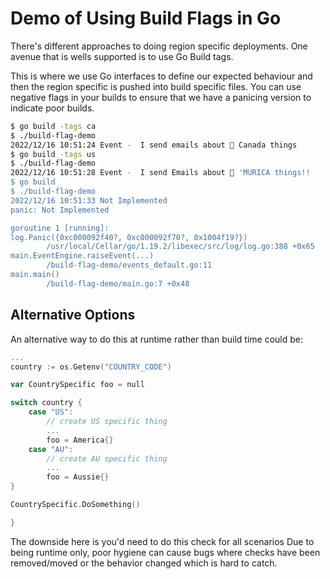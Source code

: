 # Demo of Using Build Flags in Go

There's different approaches to doing region specific deployments.
One avenue that is wells supported is to use Go Build tags.

This is where we use Go interfaces to define our expected behaviour
and then the region specific is pushed into build specific files.
You can use negative flags in your builds to ensure that we have a panicing
version to indicate poor builds.

```bash
$ go build -tags ca
$ ./build-flag-demo 
2022/12/16 10:51:24 Event -  I send emails about 🍁 Canada things
$ go build -tags us
$ ./build-flag-demo 
2022/12/16 10:51:28 Event -  I send Emails about 🦅 'MURICA things!!
$ go build
$ ./build-flag-demo 
2022/12/16 10:51:33 Not Implemented
panic: Not Implemented

goroutine 1 [running]:
log.Panic({0xc000092f40?, 0xc000092f70?, 0x1004f19?})
        /usr/local/Cellar/go/1.19.2/libexec/src/log/log.go:388 +0x65
main.EventEngine.raiseEvent(...)
        /build-flag-demo/events_default.go:11
main.main()
        /build-flag-demo/main.go:7 +0x48
```

## Alternative Options

An alternative way to do this at runtime rather than build time could be:

```go
...
country := os.Getenv("COUNTRY_CODE")

var CountrySpecific foo = null

switch country {
    case "US":
        // create US specific thing
        ...
        foo = America{}
    case "AU":
        // create AU specific thing
        ...
        foo = Aussie{}
}

CountrySpecific.DoSomething()

}

```

The downside here is you'd need to do this check for all scenarios
Due to being runtime only, poor hygiene can cause bugs where checks
have been removed/moved or the behavior changed which is hard to catch.
